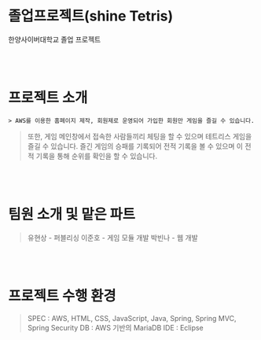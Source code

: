 # 졸업프로젝트(shine Tetris)
한양사이버대학교 졸업 프로젝트

<br><br>

# 프로젝트 소개
    > AWS를 이용한 홈페이지 제작, 회원제로 운영되어 가입한 회원만 게임을 즐길 수 있습니다.
> 또한, 게임 메인창에서 접속한 사람들끼리 체팅을 할 수 있으며 테트리스 게임을 즐길 수 있습니다.
> 즐긴 게임의 승패를 기록되어 전적 기록을 볼 수 있으며 이 전적 기록을 통해 순위를 확인을 할 수 있습니다.

<br><br>

# 팀원 소개 및 맡은 파트
> 유현상 - 퍼블리싱
> 이준호 - 게임 모듈 개발
> 박빈나 - 웹 개발

<br><br>

# 프로젝트 수행 환경
> SPEC : AWS, HTML, CSS, JavaScript, Java, Spring, Spring MVC, Spring Security
> DB : AWS 기반의 MariaDB
> IDE : Eclipse
